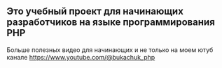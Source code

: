 ## Это учебный проект для начинающих разработчиков на языке программирования PHP

Больше полезных видео для начинающих и не только на моем ютуб канале https://www.youtube.com/@bukachuk_php
